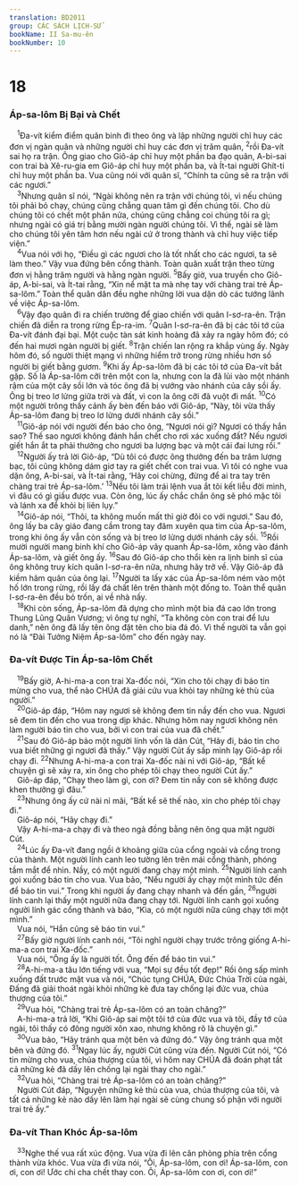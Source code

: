 ```yaml
---
translation: BD2011
group: CÁC SÁCH LỊCH-SỬ
bookName: II Sa-mu-ên 
bookNumber: 10
---
```


<div class="title"><h1>18</h1><h3>Áp-sa-lôm Bị Bại và Chết</h3></div>
<span class="verse 2sa_18_1"> <sup>1</sup>Ða-vít kiểm điểm quân binh đi theo ông và lập những người chỉ huy các đơn vị ngàn quân và những người chỉ huy các đơn vị trăm quân, </span>
<span class="verse 2sa_18_2"><sup>2</sup>rồi Ða-vít sai họ ra trận. Ông giao cho Giô-áp chỉ huy một phần ba đạo quân, A-bi-sai con trai bà Xê-ru-gia em Giô-áp chỉ huy một phần ba, và Ít-tai người Ghít-ti chỉ huy một phần ba. Vua cũng nói với quân sĩ, “Chính ta cũng sẽ ra trận với các ngươi.”<br/></span>
<span class="verse 2sa_18_3"> <sup>3</sup>Nhưng quân sĩ nói, “Ngài không nên ra trận với chúng tôi, vì nếu chúng tôi phải bỏ chạy, chúng cũng chẳng quan tâm gì đến chúng tôi. Cho dù chúng tôi có chết một phân nửa, chúng cũng chẳng coi chúng tôi ra gì; nhưng ngài có giá trị bằng mười ngàn người chúng tôi. Vì thế, ngài sẽ làm cho chúng tôi yên tâm hơn nếu ngài cứ ở trong thành và chỉ huy việc tiếp viện.”<br/></span>
<span class="verse 2sa_18_4"> <sup>4</sup>Vua nói với họ, “Ðiều gì các ngươi cho là tốt nhất cho các ngươi, ta sẽ làm theo.” Vậy vua đứng bên cổng thành. Toàn quân xuất trận theo từng đơn vị hằng trăm người và hằng ngàn người. </span>
<span class="verse 2sa_18_5"><sup>5</sup>Bấy giờ, vua truyền cho Giô-áp, A-bi-sai, và Ít-tai rằng, “Xin nể mặt ta mà nhẹ tay với chàng trai trẻ Áp-sa-lôm.” Toàn thể quân dân đều nghe những lời vua dặn dò các tướng lãnh về việc Áp-sa-lôm.<br/></span>
<span class="verse 2sa_18_6"> <sup>6</sup>Vậy đạo quân đi ra chiến trường để giao chiến với quân I-sơ-ra-ên. Trận chiến đã diễn ra trong rừng Ép-ra-im. </span>
<span class="verse 2sa_18_7"><sup>7</sup>Quân I-sơ-ra-ên đã bị các tôi tớ của Ða-vít đánh đại bại. Một cuộc tàn sát kinh hoàng đã xảy ra ngày hôm đó; có đến hai mươi ngàn người bị giết. </span>
<span class="verse 2sa_18_8"><sup>8</sup>Trận chiến lan rộng ra khắp vùng ấy. Ngày hôm đó, số người thiệt mạng vì những hiểm trở trong rừng nhiều hơn số người bị giết bằng gươm. </span>
<span class="verse 2sa_18_9"><sup>9</sup>Khi ấy Áp-sa-lôm đã bị các tôi tớ của Ða-vít bắt gặp. Số là Áp-sa-lôm cỡi trên một con la, nhưng con la đã lủi vào một nhánh rậm của một cây sồi lớn và tóc ông đã bị vướng vào nhánh của cây sồi ấy. Ông bị treo lơ lửng giữa trời và đất, vì con la ông cỡi đã vuột đi mất. </span>
<span class="verse 2sa_18_10"><sup>10</sup>Có một người trông thấy cảnh ấy bèn đến báo với Giô-áp, “Này, tôi vừa thấy Áp-sa-lôm đang bị treo lơ lửng dưới nhánh cây sồi.”<br/></span>
<span class="verse 2sa_18_11"> <sup>11</sup>Giô-áp nói với người đến báo cho ông, “Ngươi nói gì? Ngươi có thấy hắn sao? Thế sao ngươi không đánh hắn chết cho rơi xác xuống đất? Nếu ngươi giết hắn ắt ta phải thưởng cho ngươi ba lượng bạc và một cái đai lưng rồi.”<br/></span>
<span class="verse 2sa_18_12"> <sup>12</sup>Người ấy trả lời Giô-áp, “Dù tôi có được ông thưởng đến ba trăm lượng bạc, tôi cũng không dám giơ tay ra giết chết con trai vua. Vì tôi có nghe vua dặn ông, A-bi-sai, và Ít-tai rằng, ‘Hãy coi chừng, đừng để ai tra tay trên chàng trai trẻ Áp-sa-lôm.’ </span>
<span class="verse 2sa_18_13"><sup>13</sup>Nếu tôi làm trái lệnh vua ắt tôi kết liễu đời mình, vì đâu có gì giấu được vua. Còn ông, lúc ấy chắc chắn ông sẽ phó mặc tôi và lánh xa để khỏi bị liên lụy.”<br/></span>
<span class="verse 2sa_18_14"> <sup>14</sup>Giô-áp nói, “Thôi, ta không muốn mất thì giờ đôi co với ngươi.” Sau đó, ông lấy ba cây giáo đang cầm trong tay đâm xuyên qua tim của Áp-sa-lôm, trong khi ông ấy vẫn còn sống và bị treo lơ lửng dưới nhánh cây sồi. </span>
<span class="verse 2sa_18_15"><sup>15</sup>Rồi mười người mang binh khí cho Giô-áp vây quanh Áp-sa-lôm, xông vào đánh Áp-sa-lôm, và giết ông ấy. </span>
<span class="verse 2sa_18_16"><sup>16</sup>Sau đó Giô-áp cho thổi kèn ra lịnh binh sĩ của ông không truy kích quân I-sơ-ra-ên nữa, nhưng hãy trở về. Vậy Giô-áp đã kiềm hãm quân của ông lại. </span>
<span class="verse 2sa_18_17"><sup>17</sup>Người ta lấy xác của Áp-sa-lôm ném vào một hố lớn trong rừng, rồi lấy đá chất lên trên thành một đống to. Toàn thể quân I-sơ-ra-ên đều bỏ trốn, ai về nhà nấy.<br/></span>
<span class="verse 2sa_18_18"> <sup>18</sup>Khi còn sống, Áp-sa-lôm đã dựng cho mình một bia đá cao lớn trong Thung Lũng Quân Vương; vì ông tự nghĩ, “Ta không còn con trai để lưu danh,” nên ông đã lấy tên ông đặt tên cho bia đá đó. Vì thế người ta vẫn gọi nó là “Ðài Tưởng Niệm Áp-sa-lôm” cho đến ngày nay.<br/></span>
<div class="title"><h3>Ða-vít Ðược Tin Áp-sa-lôm Chết</h3></div>
<span class="verse 2sa_18_19"> <sup>19</sup>Bấy giờ, A-hi-ma-a con trai Xa-đốc nói, “Xin cho tôi chạy đi báo tin mừng cho vua, thể nào CHÚA đã giải cứu vua khỏi tay những kẻ thù của người.”<br/></span>
<span class="verse 2sa_18_20"> <sup>20</sup>Giô-áp đáp, “Hôm nay ngươi sẽ không đem tin nầy đến cho vua. Ngươi sẽ đem tin đến cho vua trong dịp khác. Nhưng hôm nay ngươi không nên làm người báo tin cho vua, bởi vì con trai của vua đã chết.”<br/></span>
<span class="verse 2sa_18_21"> <sup>21</sup>Sau đó Giô-áp bảo một người lính vốn là dân Cút, “Hãy đi, báo tin cho vua biết những gì ngươi đã thấy.” Vậy người Cút ấy sấp mình lạy Giô-áp rồi chạy đi. </span>
<span class="verse 2sa_18_22"><sup>22</sup>Nhưng A-hi-ma-a con trai Xa-đốc nài nỉ với Giô-áp, “Bất kể chuyện gì sẽ xảy ra, xin ông cho phép tôi chạy theo người Cút ấy.”<br/> Giô-áp đáp, “Chạy theo làm gì, con ơi? Ðem tin nầy con sẽ không được khen thưởng gì đâu.”<br/></span>
<span class="verse 2sa_18_23"> <sup>23</sup>Nhưng ông ấy cứ nài nỉ mãi, “Bất kể sẽ thế nào, xin cho phép tôi chạy đi.”<br/> Giô-áp nói, “Hãy chạy đi.”<br/> Vậy A-hi-ma-a chạy đi và theo ngả đồng bằng nên ông qua mặt người Cút.<br/></span>
<span class="verse 2sa_18_24"> <sup>24</sup>Lúc ấy Ða-vít đang ngồi ở khoảng giữa của cổng ngoài và cổng trong của thành. Một người lính canh leo tường lên trên mái cổng thành, phóng tầm mắt để nhìn. Nầy, có một người đang chạy một mình. </span>
<span class="verse 2sa_18_25"><sup>25</sup>Người lính canh gọi xuống báo tin cho vua. Vua bảo, “Nếu người ấy chạy một mình tức đến để báo tin vui.” Trong khi người ấy đang chạy nhanh và đến gần, </span>
<span class="verse 2sa_18_26"><sup>26</sup>người lính canh lại thấy một người nữa đang chạy tới. Người lính canh gọi xuống người lính gác cổng thành và báo, “Kìa, có một người nữa cũng chạy tới một mình.”<br/> Vua nói, “Hắn cũng sẽ báo tin vui.”<br/></span>
<span class="verse 2sa_18_27"> <sup>27</sup>Bấy giờ người lính canh nói, “Tôi nghĩ người chạy trước trông giống A-hi-ma-a con trai Xa-đốc.”<br/> Vua nói, “Ông ấy là người tốt. Ông đến để báo tin vui.”<br/></span>
<span class="verse 2sa_18_28"> <sup>28</sup>A-hi-ma-a tâu lớn tiếng với vua, “Mọi sự đều tốt đẹp!” Rồi ông sấp mình xuống đất trước mặt vua và nói, “Chúc tụng CHÚA, Ðức Chúa Trời của ngài, Ðấng đã giải thoát ngài khỏi những kẻ đưa tay chống lại đức vua, chúa thượng của tôi.”<br/></span>
<span class="verse 2sa_18_29"> <sup>29</sup>Vua hỏi, “Chàng trai trẻ Áp-sa-lôm có an toàn chăng?”<br/> A-hi-ma-a trả lời, “Khi Giô-áp sai một tôi tớ của đức vua và tôi, đầy tớ của ngài, tôi thấy có đông người xôn xao, nhưng không rõ là chuyện gì.”<br/></span>
<span class="verse 2sa_18_30"> <sup>30</sup>Vua bảo, “Hãy tránh qua một bên và đứng đó.” Vậy ông tránh qua một bên và đứng đó. </span>
<span class="verse 2sa_18_31"><sup>31</sup>Ngay lúc ấy, người Cút cũng vừa đến. Người Cút nói, “Có tin mừng cho vua, chúa thượng của tôi, vì hôm nay CHÚA đã đoán phạt tất cả những kẻ đã dấy lên chống lại ngài thay cho ngài.”<br/></span>
<span class="verse 2sa_18_32"> <sup>32</sup>Vua hỏi, “Chàng trai trẻ Áp-sa-lôm có an toàn chăng?”<br/> Người Cút đáp, “Nguyện những kẻ thù của vua, chúa thượng của tôi, và tất cả những kẻ nào dấy lên làm hại ngài sẽ cùng chung số phận với người trai trẻ ấy.”<br/></span>
<div class="title"><h3>Ða-vít Than Khóc Áp-sa-lôm</h3></div>
<span class="verse 2sa_18_33"> <sup>33</sup>Nghe thế vua rất xúc động. Vua vừa đi lên căn phòng phía trên cổng thành vừa khóc. Vua vừa đi vừa nói, “Ôi, Áp-sa-lôm, con ơi! Áp-sa-lôm, con ơi, con ơi! Ước chi cha chết thay con. Ôi, Áp-sa-lôm con ơi, con ơi!”<br/></span>

